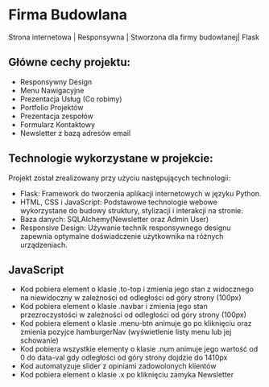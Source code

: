 # Firma Budowlana
Strona internetowa | Responsywna | Stworzona dla firmy budowlanej| Flask

## Główne cechy projektu:
- Responsywny Design
- Menu Nawigacyjne
- Prezentacja Usług (Co robimy)
- Portfolio Projektów
- Prezentacja zespołów
- Formularz Kontaktowy
- Newsletter z bazą adresów email

## Technologie wykorzystane w projekcie:
Projekt został zrealizowany przy użyciu następujących technologii:
- Flask: Framework do tworzenia aplikacji internetowych w języku Python.
- HTML, CSS i JavaScript: Podstawowe technologie webowe wykorzystane do budowy struktury, stylizacji i interakcji na stronie.
- Baza danych: SQLAlchemy(Newsletter oraz Admin User)
- Responsive Design: Używanie technik responsywnego designu zapewnia optymalne doświadczenie użytkownika na różnych urządzeniach.

## JavaScript
- Kod pobiera element o klasie .to-top i zmienia jego stan z widocznego na niewidoczny w zależności od odległości od góry strony (100px)
- Kod pobiera element o klasie .navbar i zmienia jego stan przezroczystości w zależności od odległości od góry strony (100px)
- Kod pobiera element o klasie .menu-btn animuje go po kliknięciu oraz zmienia pozyjce hamburgerNav (wyświetlenie listy menu lub jej schowanie)
- Kod pobiera wszystkie elementy o klasie .num animuje jego wartość od 0 do data-val gdy odległości od góry strony dojdzie do 1410px
- Kod automatyzuje slider z opiniami zadowolonych klientów
- Kod pobiera element o klasie .x po kliknięciu zamyka Newsletter

